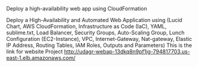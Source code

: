 Deploy a high-availability web app using CloudFormation

Deploy a High-Availability and Automated Web Application using (Lucid Chart, AWS CloudFormation, Infrastructure as Code (IaC), YAML, sublime.txt, Load Balancer, Security Groups, Auto-Scaling Group, Lunch Configuration (EC2-Instance), VPC, Internet-Gateway, Nat-gateway, Elastic IP Address, Routing Tables, IAM Roles, Outputs and Parameters)
This is the link for website Project http://udagr-webap-13dkq8n9pf1jg-794817703.us-east-1.elb.amazonaws.com/



